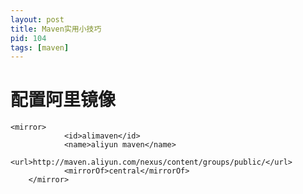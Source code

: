 ```yaml
---
layout: post
title: Maven实用小技巧
pid: 104
tags: [maven]
---
```

# 配置阿里镜像

	<mirror>
                <id>alimaven</id>
                <name>aliyun maven</name>
                <url>http://maven.aliyun.com/nexus/content/groups/public/</url>
                <mirrorOf>central</mirrorOf>
        </mirror>
	
# 
